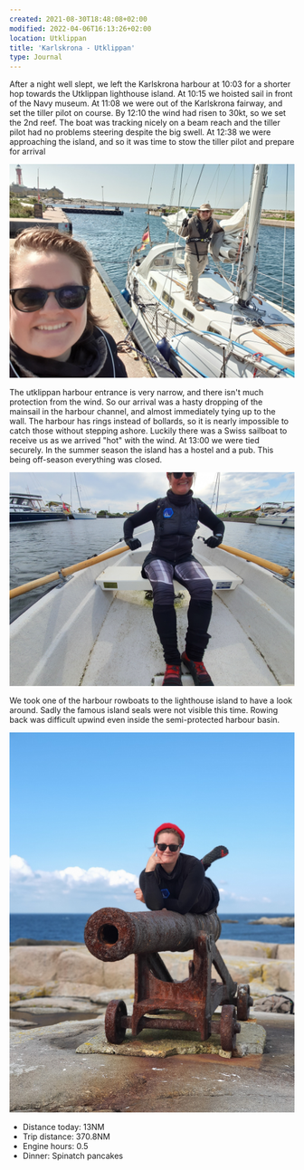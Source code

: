 ```yaml
---
created: 2021-08-30T18:48:08+02:00
modified: 2022-04-06T16:13:26+02:00
location: Utklippan
title: 'Karlskrona - Utklippan'
type: Journal
---
```


After a night well slept, we left the Karlskrona harbour at 10:03 for a shorter hop towards the Utklippan lighthouse island. At 10:15 we hoisted sail in front of the Navy museum.
At 11:08 we were out of the Karlskrona fairway, and set the tiller pilot on course.
By 12:10 the wind had risen to 30kt, so we set the 2nd reef. The boat was tracking nicely on a beam reach and the tiller pilot had no problems steering despite the big swell.
At 12:38 we were approaching the island, and so it was time to stow the tiller pilot and prepare for arrival

![Image](../2022/e8b9e1516204e1c095aff1a808278f55.jpg) 

The utklippan harbour entrance is very narrow, and there isn't much protection from the wind. So our arrival was a hasty dropping of the mainsail in the harbour channel, and almost immediately tying up to the wall. The harbour has rings instead of bollards, so it is nearly impossible to catch those without stepping ashore. Luckily there was a Swiss sailboat to receive us as we arrived "hot" with the wind. At 13:00 we were tied securely.
In the summer season the island has a hostel and a pub. This being off-season everything was closed.

![Image](../2022/87ec78e42c0208c5277ade11de54ac7e.jpg) 

We took one of the harbour rowboats to the lighthouse island to have a look around. Sadly the famous island seals were not visible this time. Rowing back was difficult upwind even inside the semi-protected harbour basin.

![Image](../2022/9b8de9b29d9ea380029dbca24829d73a.jpg) 

* Distance today: 13NM
* Trip distance: 370.8NM
* Engine hours: 0.5
* Dinner: Spinatch pancakes
